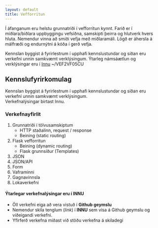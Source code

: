 ```yaml
---
layout: default
title: Vefforritun
---
```


Í áfanganum eru helstu grunnatriði í vefforritun kynnt. Farið er í miðlara/biðlara uppbyggingu vefsíðna, samskipti þeirra og hlutverk hvers hluta. Nemendur vinna að smíði vefja með miðlaramáli. Lögð er áhersla á málfræði og endurnýtni á kóða í gerð vefja.

Kennslan byggist á fyrirlestrum í upphafi kennslustundar og síðan eru verkefni unnin samkvæmt verklýsingum. 
Ýtarleg námsáætlun og verklýsingar eru í [Innu](https://nam.inna.is) ~/VEF2VF05CU

## Kennslufyrirkomulag
Kennslan byggist á fyrirlestrum í upphafi kennslustundar og síðan eru verkefni unnin samkvæmt verklýsingum. <br>Verkefnalýsingar birtast Innu.

### Verkefnayfirlit
1. Grunnatriði í tölvusamskiptum
	* HTTP staðalinn, request / response
	* Beining (static routing)
2. Flask vefforritun
	* Beining (dynamic routing)
	* Flask grunnsíður (Templates)
3. JSON 
4. JSON/API
5. Form
6. Vaframinni
7. Gagnavinnsla
8. Lokaverkefni

#### Ýtarlegar verkefnalýsingar eru í INNU
* Öll verkefni eiga að vera vistuð í **Github geymslu**
* Nemendur skila tenglum (_link_) í **INNU** sem vísa á Github geymslu og viðeigandi verkefni.
* Yfirferð verkefna miðast við stöðu verkefna á skiladegi 
